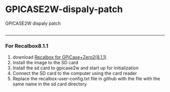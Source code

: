 # GPICASE2W-dispaly-patch
GPICASE2W dispaly patch

## 

--------------------
### For Recalbox8.1.1
1. download [Recalbox for GPiCase+Zero2(8.1.1)](https://upgrade.recalbox.com/latest/download-wizard/rpizero2legacy/recalbox-rpizero2legacy.img.xz)
2. Install the image to the SD card
3. Install the sd card to gpicase2w and start up for initialization
4. Connect the SD card to the computer using the card reader
5. Replace the recalbox-user-config.txt file in github with the file with the same name in the sd card directory

